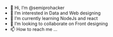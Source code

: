 - 👋 Hi, I’m @semiprohacker
- 👀 I’m interested in Data and Web designing 
- 🌱 I’m currently learning NodeJs and react
- 💞️ I’m looking to collaborate on Front designing 
- 📫 How to reach me ...

<!---
semiprohacker/semiprohacker is a ✨ special ✨ repository because its `README.md` (this file) appears on your GitHub profile.
You can click the Preview link to take a look at your changes.
--->

